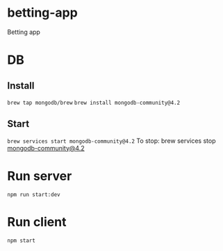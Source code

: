 # betting-app
Betting app



# DB
## Install
`brew tap mongodb/brew`
`brew install mongodb-community@4.2`

## Start
`brew services start mongodb-community@4.2`
To stop: brew services stop mongodb-community@4.2

# Run server
`npm run start:dev`

# Run client
`npm start`




